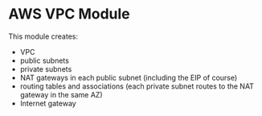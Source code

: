 # AWS VPC Module

This module creates:

- VPC
- public subnets
- private subnets
- NAT gateways in each public subnet (including the EIP of course)
- routing tables and associations (each private subnet routes to the NAT gateway in the same AZ)
- Internet gateway